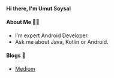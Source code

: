 #### Hi there, I'm Umut Soysal

#### About Me 👨‍💻
 - I’m expert Android Developer.
 - Ask me about Java, Kotlin or Android.

#### Blogs 📝
 - [Medium](https://medium.com/@usoysal)

